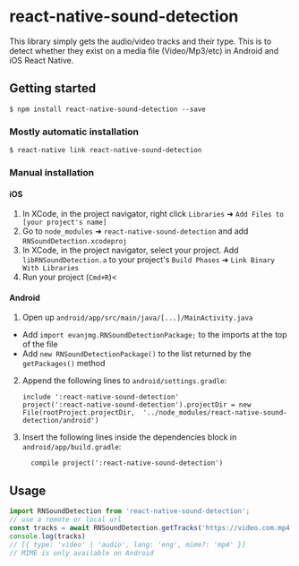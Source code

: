 
# react-native-sound-detection

This library simply gets the audio/video tracks and their type. This is to detect whether they exist on a media file (Video/Mp3/etc) in Android and iOS React Native.

## Getting started

`$ npm install react-native-sound-detection --save`

### Mostly automatic installation

`$ react-native link react-native-sound-detection`

### Manual installation

#### iOS

1. In XCode, in the project navigator, right click `Libraries` ➜ `Add Files to [your project's name]`
2. Go to `node_modules` ➜ `react-native-sound-detection` and add `RNSoundDetection.xcodeproj`
3. In XCode, in the project navigator, select your project. Add `libRNSoundDetection.a` to your project's `Build Phases` ➜ `Link Binary With Libraries`
4. Run your project (`Cmd+R`)<

#### Android

1. Open up `android/app/src/main/java/[...]/MainActivity.java`
  - Add `import evanjmg.RNSoundDetectionPackage;` to the imports at the top of the file
  - Add `new RNSoundDetectionPackage()` to the list returned by the `getPackages()` method
2. Append the following lines to `android/settings.gradle`:
  	```
  	include ':react-native-sound-detection'
  	project(':react-native-sound-detection').projectDir = new File(rootProject.projectDir, 	'../node_modules/react-native-sound-detection/android')
  	```
3. Insert the following lines inside the dependencies block in `android/app/build.gradle`:
  	```
      compile project(':react-native-sound-detection')
  	```


## Usage
```javascript
import RNSoundDetection from 'react-native-sound-detection';
// use a remote or local url
const tracks = await RNSoundDetection.getTracks('https://video.com.mp4')
console.log(tracks)
// [{ type: 'video' | 'audio', lang: 'eng', mime?: 'mp4' }]
// MIME is only available on Android
```


